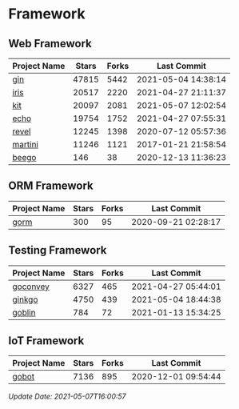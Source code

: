 # Framework

## Web Framework
| Project Name | Stars | Forks | Last Commit |
| ------------ | ----- | ----- | ----------- |
| [gin](https://github.com/gin-gonic/gin) | 47815 | 5442 | 2021-05-04 14:38:14 |
| [iris](https://github.com/kataras/iris) | 20517 | 2220 | 2021-04-27 21:11:37 |
| [kit](https://github.com/go-kit/kit) | 20097 | 2081 | 2021-05-07 12:02:54 |
| [echo](https://github.com/labstack/echo) | 19754 | 1752 | 2021-04-27 07:55:31 |
| [revel](https://github.com/revel/revel) | 12245 | 1398 | 2020-07-12 05:57:36 |
| [martini](https://github.com/go-martini/martini) | 11246 | 1121 | 2017-01-21 21:58:54 |
| [beego](https://github.com/astaxie/beego) | 146 | 38 | 2020-12-13 11:36:23 |

## ORM Framework
| Project Name | Stars | Forks | Last Commit |
| ------------ | ----- | ----- | ----------- |
| [gorm](https://github.com/jinzhu/gorm) | 300 | 95 | 2020-09-21 02:28:17 |

## Testing Framework
| Project Name | Stars | Forks | Last Commit |
| ------------ | ----- | ----- | ----------- |
| [goconvey](https://github.com/smartystreets/goconvey) | 6327 | 465 | 2021-04-27 05:44:01 |
| [ginkgo](https://github.com/onsi/ginkgo) | 4750 | 439 | 2021-05-04 18:44:38 |
| [goblin](https://github.com/franela/goblin) | 784 | 72 | 2021-01-13 15:34:25 |

## IoT Framework
| Project Name | Stars | Forks | Last Commit |
| ------------ | ----- | ----- | ----------- |
| [gobot](https://github.com/hybridgroup/gobot) | 7136 | 895 | 2020-12-01 09:54:44 |

*Update Date: 2021-05-07T16:00:57*